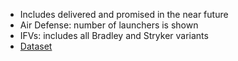 - Includes delivered and promised in the near future
- Air Defense: number of launchers is shown
- IFVs: includes all Bradley and Stryker variants
- [Dataset](https://docs.google.com/spreadsheets/d/1Q9aLVoSZ9vTKH0VLnMpFRiY6h0kV6Rcb16R4lP0rUFs)